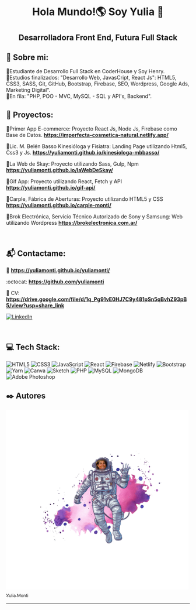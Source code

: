 <h1 align="center">Hola Mundo!🌎 Soy Yulia 🌛</h1>
<h2 align="center">Desarrolladora Front End, Futura Full Stack</h2>

## 💫 Sobre mi:
🔸Estudiante de Desarrollo Full Stack en CoderHouse y Soy Henry. <br>
🔸Estudios finalizados: "Desarrollo Web, JavasCript, React Js": HTML5, CSS3, SASS, Git, GitHub, Bootstrap, Firebase, SEO, Wordpress, Google Ads, Marketing Digital".<br>
🔸En fila: "PHP, POO - MVC, MySQL - SQL y API's, Backend".
<br>


## :hatching_chick: Proyectos:


🔸Primer App E-commerce: Proyecto React Js, Node Js, Firebase como Base de Datos. **https://imperfecta-cosmetica-natural.netlify.app/**

🔸Lic. M. Belén Basso Kinesióloga y Fisiatra: Landing Page utilizando Html5, Css3 y Js. **https://yuliamonti.github.io/kinesiologa-mbbasso/**

🔸La Web de Skay: Proyecto utilizando Sass, Gulp, Npm **https://yuliamonti.github.io/laWebDeSkay/**

🔸Gif App: Proyecto utilizando React, Fetch y API **https://yuliamonti.github.io/gif-api/**

🔸Carple, Fábrica de Aberturas: Proyecto utilizando HTML5 y CSS **https://yuliamonti.github.io/carple-monti/**

🔸Brok Electrónica, Servicio Técnico Autorizado de Sony y Samsung: Web utilizando Wordpress **https://brokelectronica.com.ar/**

<br>

## :mailbox_with_mail: Contactame:


:briefcase: **https://yuliamonti.github.io/yuliamonti/**

:octocat: **https://github.com/yuliamonti**

:open_file_folder: CV: **https://drive.google.com/file/d/1q_Pg91vE0HJ7C9y481pSn5qBvhZ93pB5/view?usp=share_link**

[![LinkedIn](https://img.shields.io/badge/LinkedIn-%230077B5.svg?logo=linkedin&logoColor=white)](https://linkedin.com/in/yuliamonti) 

<br>

## 💻 Tech Stack:

![HTML5](https://img.shields.io/badge/html5-%23E34F26.svg?style=for-the-badge&logo=html5&logoColor=white) 
![CSS3](https://img.shields.io/badge/css3-%231572B6.svg?style=for-the-badge&logo=css3&logoColor=white) 
![JavaScript](https://img.shields.io/badge/javascript-%23323330.svg?style=for-the-badge&logo=javascript&logoColor=%23F7DF1E) 
![React](https://img.shields.io/badge/react-%2320232a.svg?style=for-the-badge&logo=react&logoColor=%2361DAFB) 
![Firebase](https://img.shields.io/badge/firebase-%23039BE5.svg?style=for-the-badge&logo=firebase) 
![Netlify](https://img.shields.io/badge/netlify-%23000000.svg?style=for-the-badge&logo=netlify&logoColor=#00C7B7) 
![Bootstrap](https://img.shields.io/badge/bootstrap-%23563D7C.svg?style=for-the-badge&logo=bootstrap&logoColor=white) 
![Yarn](https://img.shields.io/badge/yarn-%232C8EBB.svg?style=for-the-badge&logo=yarn&logoColor=white) 
![Canva](https://img.shields.io/badge/Canva-%2300C4CC.svg?style=for-the-badge&logo=Canva&logoColor=white) 
![Sketch](https://img.shields.io/badge/Sketch-FFB387?style=for-the-badge&logo=sketch&logoColor=black)
![PHP](https://img.shields.io/badge/php-%23777BB4.svg?style=for-the-badge&logo=php&logoColor=white) 
![MySQL](https://img.shields.io/badge/mysql-%2300f.svg?style=for-the-badge&logo=mysql&logoColor=white) 
![MongoDB](https://img.shields.io/badge/MongoDB-%234ea94b.svg?style=for-the-badge&logo=mongodb&logoColor=white) 
![Adobe Photoshop](https://img.shields.io/badge/adobephotoshop-%2331A8FF.svg?style=for-the-badge&logo=adobephotoshop&logoColor=white) 



## :black_nib: Autores
[<img src="https://github.com/yuliamonti/yuliamonti/blob/main/imagenes/yuAstronauta-abstract-removebg.png" width=500><br><sub>Yulia Monti</sub>](https://github.com/yuliamonti)

---
